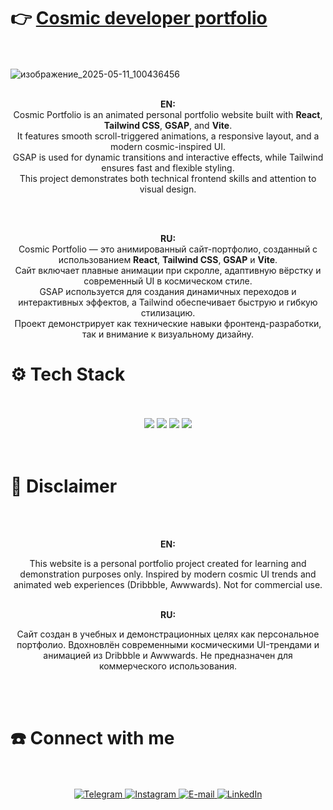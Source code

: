 # 👉 **[Cosmic developer portfolio](https://kushovka.github.io/cosmic-portfolio/)**
<br><br>
![изображение_2025-05-11_100436456](https://github.com/user-attachments/assets/f47a559f-3bde-4615-b2c7-caa9604df627)
<br><br>
<p align="center">
<b>EN:</b><br />
Cosmic Portfolio is an animated personal portfolio website built with <b>React</b>, <b>Tailwind CSS</b>, <b>GSAP</b>, and <b>Vite</b>.<br />
It features smooth scroll-triggered animations, a responsive layout, and a modern cosmic-inspired UI.<br />
GSAP is used for dynamic transitions and interactive effects, while Tailwind ensures fast and flexible styling.<br />
This project demonstrates both technical frontend skills and attention to visual design.
</p>
<br><br>
<p align="center">
<b>RU:</b><br />
Cosmic Portfolio — это анимированный сайт-портфолио, созданный с использованием <b>React</b>, <b>Tailwind CSS</b>, <b>GSAP</b> и <b>Vite</b>.<br />
Сайт включает плавные анимации при скролле, адаптивную вёрстку и современный UI в космическом стиле.<br />
GSAP используется для создания динамичных переходов и интерактивных эффектов, а Tailwind обеспечивает быструю и гибкую стилизацию.<br />
Проект демонстрирует как технические навыки фронтенд-разработки, так и внимание к визуальному дизайну.
</p>
</div>
<h1>⚙️ Tech Stack</h1>
<br><br>
<div align="center">
  <img src="https://img.shields.io/badge/react-%2320232a.svg?style=for-the-badge&logo=react&logoColor=%2361DAFB"/>
  <img src="https://img.shields.io/badge/tailwindcss-%2338B2AC.svg?style=for-the-badge&logo=tailwind-css&logoColor=white"/>
  <img src="https://img.shields.io/badge/GSAP-88CE02?style=for-the-badge&logo=greensock&logoColor=white"/>
  <img src="https://img.shields.io/badge/vite-%23646CFF.svg?style=for-the-badge&logo=vite&logoColor=white"/>
</div>
<br><br>

# 🚨 Disclaimer
<br><br>
<div align="center">
  <b>EN:</b><br />
  <p>This website is a personal portfolio project created for learning and demonstration purposes only. Inspired by modern cosmic UI trends and animated web experiences (Dribbble, Awwwards). Not for commercial use.
<br><br>
</div>
<div align="center">
  <b>RU:</b><br />
  <p>
Сайт создан в учебных и демонстрационных целях как персональное портфолио. Вдохновлён современными космическими UI-трендами и анимацией из Dribbble и Awwwards. Не предназначен для коммерческого использования.</p>
</div>
<br><br>
<h1>☎️ Connect with me </h1>
 <br><br>
    <div align="center">
        <a href="https://t.me/kushovka">
<img src="https://img.shields.io/badge/Telegram-%2304A1F7.svg?style=for-the-badge&logo=telegram&logoColor=white" alt="Telegram" />
        </a>
        <a href="https://www.instagram.com/kushovka">
<img src="https://img.shields.io/badge/Instagram-%23E4405F.svg?style=for-the-badge&logo=instagram&logoColor=white" alt="Instagram" />
        </a>
        <a href="mailto:kushovk2003@mail.ru">
<img src="https://img.shields.io/badge/Email-D14836?style=for-the-badge&logo=gmail&logoColor=white" alt="E-mail" />
        </a>
           </a>
        <a href="https://www.linkedin.com/in/kirill-kushov-9714b9364?utm_source=share&utm_campaign=share_via&utm_content=profile&utm_medium=ios_app">
<img src="https://img.shields.io/badge/LinkedIn-0A66C2?style=for-the-badge&logo=linkedin&logoColor=white" alt="LinkedIn" />
        </a>
</div>
 <br><br>
